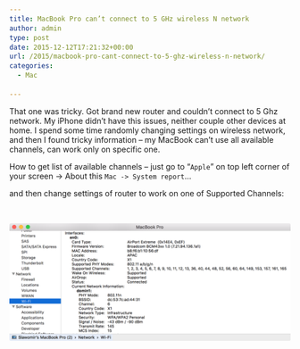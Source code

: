 ```yaml
---
title: MacBook Pro can’t connect to 5 GHz wireless N network
author: admin
type: post
date: 2015-12-12T17:21:32+00:00
url: /2015/macbook-pro-cant-connect-to-5-ghz-wireless-n-network/
categories:
  - Mac

---
```

That one was tricky. Got brand new router and couldn&#8217;t connect to 5 Ghz network. My iPhone didn&#8217;t have this issues, neither couple other devices at home. I spend some time randomly changing settings on wireless network, and then I found tricky information &#8211; my MacBook can&#8217;t use all available channels, can work only on specific one.

<!--more-->

How to get list of available channels &#8211; just go to &#8220;`Apple`&#8221; on top left corner of your screen -> About this `Mac -> System report`&#8230;

and then change settings of router to work on one of Supported Channels:

&nbsp;

![5g-wireless-issues](/images/2015/12/5g-wireless-issues.png)
